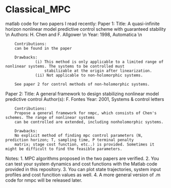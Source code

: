 # Classical_MPC
matlab code for two papers I read recently:
Paper 1: 
        Title: A quasi-infinite horizon nonlinear model predictive control scheme with guaranteed stability \n
        Authors: H. Chen and F. Allgower \n
        Year: 1998, Automatica \n

        Contributions: 
        can be found in the paper
        
        Drawbacks:
                 (i) This method is only applicable to a limited range of nonlinear systems. The systems to be controlled must
                     stabilizable at the origin after linearization.
                 (ii) Not applicable to non-holomorphic systems.
        
        See paper 2 for control methods of non-holomorphic systems.
                 
Paper 2:
        Title: A general framework to design stabilizing nonlinear model predictive control
        Author(s): F. Fontes
        Year: 2001, Systems & control letters
        
        Contributions: 
        Propose a general framework for nmpc, which consists of Chen's schemes. The range of nonlinear systems
        can be controlled are extended, including nonholomorphic systems.
        
        Drawbacks: 
        No explicit method of finding mpc control parameters (N, prediction horizon; T, sampling time, P terminal penalty
        matrix; stage cost function, etc..) is provided. Sometimes it might be difficult to find the feasible parameters.
        
Notes:
        1. MPC algorithms proposed in the two papers are verified.
        2. You can test your system dynamics and cost functions with the Matlab code provided in this repository.
        3. You can plot state trajectories, system input profiles and cost funcition values as well.
        4. A more general version of .m code for nmpc will be released later.
